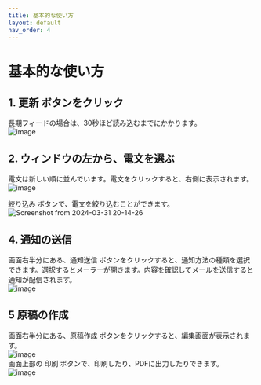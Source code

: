 ```yaml
---
title: 基本的な使い方
layout: default
nav_order: 4
---
```

# 基本的な使い方

## 1. 更新 ボタンをクリック
長期フィードの場合は、30秒ほど読み込むまでにかかります。  
![image](https://github.com/mican3/CFM_Weather_manual/assets/81346541/ae564bd4-1936-4128-aff8-188b837cdfe9)


## 2. ウィンドウの左から、電文を選ぶ
電文は新しい順に並んでいます。電文をクリックすると、右側に表示されます。  
![image](https://github.com/mican3/CFM_Weather_manual/assets/81346541/c9eb85e8-1ac9-4d28-9d52-92dd480609bf)

絞り込み ボタンで、電文を絞り込むことができます。  
![Screenshot from 2024-03-31 20-14-26](https://github.com/mican3/CFM_Weather_manual/assets/81346541/715e6b74-47b5-4dbc-992e-3f300e7d4a96)

## 4. 通知の送信
画面右半分にある、通知送信 ボタンをクリックすると、通知方法の種類を選択できます。選択するとメーラーが開きます。内容を確認してメールを送信すると通知が配信されます。  
![image](https://github.com/mican3/CFM_Weather_manual/assets/81346541/addb851c-eb1d-47f2-9259-eb962c02eab8)

## 5 原稿の作成
画面右半分にある、原稿作成 ボタンをクリックすると、編集画面が表示されます。  
![image](https://github.com/mican3/CFM_Weather_manual/assets/81346541/1053b535-7030-4790-b8af-c07ebb290b00)  
画面上部の 印刷 ボタンで、印刷したり、PDFに出力したりできます。  
![image](https://github.com/mican3/CFM_Weather_manual/assets/81346541/77fa6a44-5a68-467e-9c9c-0c2e18e09b1d)
